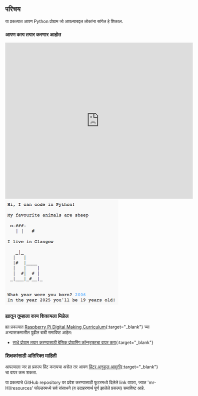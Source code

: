 ## परिचय

या प्रकल्पात आपण Python प्रोग्राम जो आपल्याबद्दल लोकांना सांगेल हे शिकाल.

### आपण काय तयार करणार आहोत

<div class="trinket">
  <iframe src="https://trinket.io/embed/python/a1f663ae0d?outputOnly=true&start=result" width="600" height="500" frameborder="0" marginwidth="0" marginheight="0" allowfullscreen>
  </iframe>
  <img src="images/me-final.png">
</div>

### ह्यातून तुम्हाला काय शिकायला मिळेल

ह्या प्रकल्पात [Raspberry Pi Digital Making Curriculum](http://rpf.io/curriculum){:target="_blank"} च्या अभ्यासक्रमातील पुढील बाबी समाविष्ट आहेत:

+ [साधे प्रोग्राम तयार करण्यासाठी बेसिक प्रोग्रामिंग कॉन्स्ट्रक्टचा वापर करा](https://www.raspberrypi.org/curriculum/programming/creator){:target="_blank"}

### शिक्षकांसाठी अतिरिक्त माहिती

आपल्याला जर हा प्रकल्प प्रिंट करायचा असेल तर आपण [प्रिंटर अनुकूल आवृत्ती](https://projects.raspberrypi.org/mr-IN/projects/about-me/print){:target="_blank"} चा वापर करू शकता.

या प्रकल्पाचे GitHub repository वर प्रवेश करण्यासाठी फूटरमध्ये दिलेले link वापरा, ज्यात 'mr-HI/resources' फोल्डरमध्ये सर्व संसाधने (व उदाहरणार्थ पूर्ण झालेले प्रकल्प) समाविष्ट आहे.